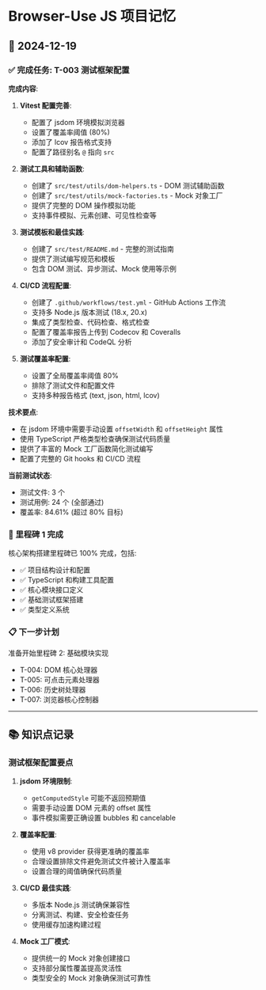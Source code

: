 # Browser-Use JS 项目记忆

## 📅 2024-12-19

### ✅ 完成任务: T-003 测试框架配置

**完成内容**:

1. **Vitest 配置完善**:

   - 配置了 jsdom 环境模拟浏览器
   - 设置了覆盖率阈值 (80%)
   - 添加了 lcov 报告格式支持
   - 配置了路径别名 `@` 指向 `src`

2. **测试工具和辅助函数**:

   - 创建了 `src/test/utils/dom-helpers.ts` - DOM 测试辅助函数
   - 创建了 `src/test/utils/mock-factories.ts` - Mock 对象工厂
   - 提供了完整的 DOM 操作模拟功能
   - 支持事件模拟、元素创建、可见性检查等

3. **测试模板和最佳实践**:

   - 创建了 `src/test/README.md` - 完整的测试指南
   - 提供了测试编写规范和模板
   - 包含 DOM 测试、异步测试、Mock 使用等示例

4. **CI/CD 流程配置**:

   - 创建了 `.github/workflows/test.yml` - GitHub Actions 工作流
   - 支持多 Node.js 版本测试 (18.x, 20.x)
   - 集成了类型检查、代码检查、格式检查
   - 配置了覆盖率报告上传到 Codecov 和 Coveralls
   - 添加了安全审计和 CodeQL 分析

5. **测试覆盖率配置**:
   - 设置了全局覆盖率阈值 80%
   - 排除了测试文件和配置文件
   - 支持多种报告格式 (text, json, html, lcov)

**技术要点**:

- 在 jsdom 环境中需要手动设置 `offsetWidth` 和 `offsetHeight` 属性
- 使用 TypeScript 严格类型检查确保测试代码质量
- 提供了丰富的 Mock 工厂函数简化测试编写
- 配置了完整的 Git hooks 和 CI/CD 流程

**当前测试状态**:

- 测试文件: 3 个
- 测试用例: 24 个 (全部通过)
- 覆盖率: 84.61% (超过 80% 目标)

### 🎯 里程碑 1 完成

核心架构搭建里程碑已 100% 完成，包括:

- ✅ 项目结构设计和配置
- ✅ TypeScript 和构建工具配置
- ✅ 核心模块接口定义
- ✅ 基础测试框架搭建
- ✅ 类型定义系统

### 📋 下一步计划

准备开始里程碑 2: 基础模块实现

- T-004: DOM 核心处理器
- T-005: 可点击元素处理器
- T-006: 历史树处理器
- T-007: 浏览器核心控制器

---

## 📚 知识点记录

### 测试框架配置要点

1. **jsdom 环境限制**:

   - `getComputedStyle` 可能不返回预期值
   - 需要手动设置 DOM 元素的 offset 属性
   - 事件模拟需要正确设置 bubbles 和 cancelable

2. **覆盖率配置**:

   - 使用 v8 provider 获得更准确的覆盖率
   - 合理设置排除文件避免测试文件被计入覆盖率
   - 设置合理的阈值确保代码质量

3. **CI/CD 最佳实践**:

   - 多版本 Node.js 测试确保兼容性
   - 分离测试、构建、安全检查任务
   - 使用缓存加速构建过程

4. **Mock 工厂模式**:
   - 提供统一的 Mock 对象创建接口
   - 支持部分属性覆盖提高灵活性
   - 类型安全的 Mock 对象确保测试可靠性
